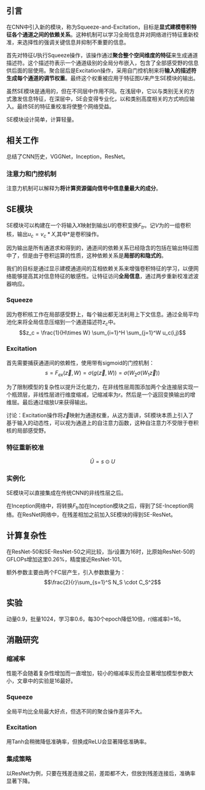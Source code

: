 ## 引言

在CNN中引入新的模块，称为Squeeze-and-Excitation，目标是**显式建模卷积特征各个通道之间的依赖关系**。这种机制可以学习全局信息并对网络进行特征重新校准，来选择性的强调关键信息并抑制不重要的信息。

首先对特征$U$执行Squeeze操作，该操作通过**聚合整个空间维度的特征**来生成通道描述符。这个描述符表示一个通道级别的全局分布嵌入，包含了全部感受野的信息供后面的层使用。聚合层后是Excitation操作，采用自门控机制来将**输入的描述符生成每个通道的调节权重**。最终这个权重被应用于特征图$U$来产生SE模块的输出。

虽然SE模块是通用的，但在不同层中作用不同。在浅层中，它以与类别无关的方式激发信息特征，在深层中，SE会变得专业化，以和类别高度相关的方式响应输入。最终SE的特征重校准将使整个网络受益。

SE模块设计简单，计算轻量。

## 相关工作

总结了CNN历史，VGGNet，Inception，ResNet。

### 注意力和门控机制

注意力机制可以解释为**将计算资源偏向信号中信息量最大的成分**。

## SE模块

SE模块可以构建在一个将输入$X$映射到输出$U$的卷积变换$F_{tr}$。记$V$为的一组卷积核，输出$u_c = v_c * X$,其中$*$是卷积操作。

因为输出是所有通道求和得到的，通道间的依赖关系已经隐含的包括在输出特征图中了，但是由于卷积运算的性质，这种依赖关系是**局部的和隐式的**。

我们的目标是通过显示建模通道间的互相依赖关系来增强卷积特征的学习，以便网络能够提高其对信息特征的敏感性。让特征访问**全局信息**，通过两步重新校准滤波器响应。

### Squeeze

因为卷积核工作在局部感受野上，每个输出都无法利用上下文信息。通过全局平均池化来将全局信息压缩到一个通道描述符$z_c$中。
$$z_c = \frac{1}{H\times W} \sum_{i=1}^H \sum_{j=1}^W u_c(i,j)$$

### Excitation

首先需要捕获通道间的依赖性，使用带有sigmoid的门控机制：
$$s = F_{ex}(\vec z,W) = \sigma(g(\vec z,W)) = \sigma(W_2 \sigma(W_1 \vec z))$$

为了限制模型的复杂性以提升泛化能力，在非线性层周围添加两个全连接层实现一个瓶颈层，非线性层进行维度缩减，记缩减率为$r$。然后是一个返回变换输出的增维层。最后通过缩放$U$来获得输出。

讨论：Excitation操作将$\vec z$映射为通道权重，从这方面讲，SE模块本质上引入了基于输入的动态性，可以视为通道上的自注意力函数，这种自注意力不受限于卷积核的局部感受野。

### 特征重新校准

$$\tilde U = s \odot U$$

### 实例化

SE模块可以直接集成在传统CNN的非线性层之后。

在Inception网络中，将转换$F_{tr}$加在Inception模块之后，得到了SE-Inception网络。在ResNet网络中，在残差相加之前加入SE模块的得到SE-ResNet。

## 计算复杂性

在ResNet-50和SE-ResNet-50之间比较，当$r$设置为16时，比原始ResNet-50的GFLOPs增加这里0.26%，精度接近ResNet-101。

额外参数主要由两个FC层产生，引入参数数量为：
$$\frac{2}{r}\sum_{s=1}^S N_S \cdot C_S^2$$

## 实验

动量0.9，批量1024，学习率0.6，每30个epoch降低10倍，r(缩减率)=16。

## 消融研究

### 缩减率

性能不会随着复杂性增加而一直增加，较小的缩减率反而会显著增加模型参数大小，文章中的实验是16最好。

### Squeeze

全局平均比全局最大好点，但选不同的聚合操作差异不大。

### Excitation

用Tanh会稍微降低准确率，但换成ReLU会显著降低准确率。

### 集成策略

以ResNet为例，只要在残差连接之前，差距都不大，但放到残差连接后，准确率显著下降。

